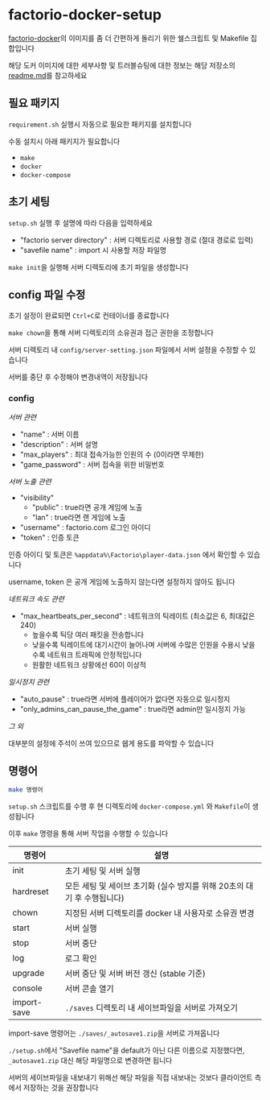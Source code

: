 # factorio-docker-setup

[factorio-docker](https://github.com/factoriotools/factorio-docker)의 이미지를 좀 더 간편하게 돌리기 위한 쉘스크립트 및 Makefile 집합입니다

해당 도커 이미지에 대한 세부사항 및 트러블슈팅에 대한 정보는 해당 저장소의 [readme.md](https://github.com/factoriotools/factorio-docker)를 참고하세요

## 필요 패키지

`requirement.sh` 실행시 자동으로 필요한 패키지를 설치합니다

수동 설치시 아래 패키지가 필요합니다

- `make`
- `docker`
- `docker-compose`

## 초기 세팅

`setup.sh` 실행 후 설명에 따라 다음을 입력하세요

- "factorio server directory" : 서버 디렉토리로 사용할 경로 (절대 경로로 입력)
- "savefile name" : import 시 사용할 저장 파일명

`make init`을 실행해 서버 디렉토리에 초기 파일을 생성합니다

## config 파일 수정

초기 설정이 완료되면 `Ctrl+C`로 컨테이너를 종료합니다

`make chown`을 통해 서버 디렉토리의 소유권과 접근 권한을 조정합니다

서버 디렉토리 내 `config/server-setting.json` 파일에서 서버 설정을 수정할 수 있습니다

서버를 중단 후 수정해야 변경내역이 저장됩니다

### config

*서버 관련*

- "name" : 서버 이름
- "description" : 서버 설명
- "max_players" : 최대 접속가능한 인원의 수 (0이라면 무제한)
- "game_password" : 서버 접속을 위한 비밀번호

*서버 노출 관련*

- "visibility"
    - "public" : true라면 공개 게임에 노출
    - "lan" : true라면 랜 게임에 노출
- "username" : factorio.com 로그인 아이디
- "token" : 인증 토큰

인증 아이디 및 토큰은 `%appdata%\Factorio\player-data.json` 에서 확인할 수 있습니다

username, token 은 공개 게임에 노출하지 않는다면 설정하지 않아도 됩니다

*네트워크 속도 관련*

- "max_heartbeats_per_second" : 네트워크의 틱레이트 (최소값은 6, 최대값은 240)
    - 높을수록 틱당 여러 패킷을 전송합니다
    - 낮을수록 틱레이트에 대기시간이 늘어나며 서버에 수많은 인원을 수용시 낮을수록 네트워크 트래픽에 안정적입니다
    - 원활한 네트워크 상황에선 60이 이상적

*일시정지 관련*

- "auto_pause" : true라면 서버에 플레이어가 없다면 자동으로 일시정지
- "only_admins_can_pause_the_game" : true라면 admin만 일시정지 가능

*그 외*

대부분의 설정에 주석이 쓰여 있으므로 쉡게 용도를 파악할 수 있습니다

## 명령어

```bash
make 명령어
```

`setup.sh` 스크립트를 수행 후 현 디렉토리에 `docker-compose.yml` 와 `Makefile`이 생성됩니다

이후 `make` 명령을 통해 서버 작업을 수행할 수 있습니다

| 명령어 | 설명 |
| ------| ----- |
| init | 초기 세팅 및 서버 실행 |
| hardreset | 모든 세팅 및 세이브 초기화 (실수 방지를 위해 20초의 대기 후 수행됩니다) |
| chown | 지정된 서버 디렉토리를 docker 내 사용자로 소유권 변경 |
| start | 서버 실행 |
| stop | 서버 중단 |
| log | 로그 확인 |
| upgrade | 서버 중단 및 서버 버전 갱신 (stable 기준) |
| console | 서버 콘솔 열기 |
| import-save | `./saves` 디렉토리 내 세이브파일을 서버로 가져오기 |

import-save 명령어는 `./saves/_autosave1.zip`을 서버로 가져옵니다

`./setup.sh`에서 "Savefile name"을 default가 아닌 다른 이름으로 지정했다면, `_autosave1.zip` 대신 해당 파일명으로 변경하면 됩니다

서버의 세이브파일을 내보내기 위해선 해당 파일을 직접 내보내는 것보다 클라이언트 측에서 저장하는 것을 권장합니다
